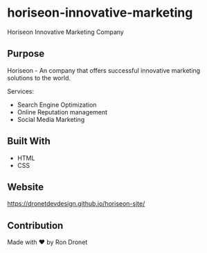 # horiseon-innovative-marketing
Horiseon Innovative Marketing Company

## Purpose
Horiseon - An company that offers successful innovative marketing solutions to the world.

Services:
  - Search Engine Optimization
  - Online Reputation management
  - Social Media Marketing

## Built With
* HTML
* CSS

## Website
https://dronetdevdesign.github.io/horiseon-site/

## Contribution
Made with ❤️ by Ron Dronet
